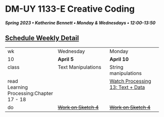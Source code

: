 # DM-UY 1133-E Creative Coding
##### Spring 2023 • Katherine Bennett • Monday & Wednesdays • 12:00-13:50

## [Schedule Weekly Detail](Calendar.md) 

<table>
<tr>
<td>wk</td>
<td>Wednesday </td>
<td>Monday </td>
</tr>
<!-- dates -->
<tr>
  <td valign="top">10</td>
  <td valign="top" width="48%"><strong>April 5</strong></td>
  <td valign="top" width="48%"><strong>April 10</strong></td>
</tr>
<!-- class -->
<tr>
	<td valign="top">class</td>
	<!-- day Tues -->
	<td valign="top" width="48%">
  Text Manipulations <br>
	</td>
	<!-- day Thurs -->
	<td valign="top" width="48%">
    String manipulations<br>
	</td>
<!-- homework -->
<tr>
  <td valign="top">read <br>
  	Learning Processing:Chapter 17 - 18 </a></td>
  	<!-- day Tues -->
  	<td valign="top"> 
       </td>
	</td>
  	<!-- day Thurs -->
  	<td valign="top"> 
  		<a href = "https://www.youtube.com/user/shiffman/playlists?view=50&sort=dd&shelf_id=2"> Watch Processing 13: Text + Data </a>
  	</td>
 </tr>
 <!-- do -->
<tr>
  <td valign = "top">do</td>
	<!-- day Tues -->
 	<td valign = "top"> 
 		<del><a href = "Sketch_4.md"> Work on Sketch 4 </a> </del><br>
 	</td>
  	<!-- day Thurs -->
  	<td valign = "top">
  		<del><a href = "Sketch_4.md"> Work on Sketch 4</a> </del><br>
  	</td>	
</tr>
</table>